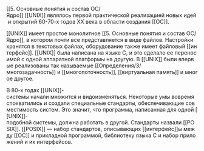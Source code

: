 [[5. Основные понятия и состав ОС/Ядро]] [[UNIX]] являлось первой практической реализацией новых идей и открытий 60-70-х годов XX века в области создания [[ОС]].

[[UNIX]] имеет простое монолитное [[5. Основные понятия и состав ОС/Ядро]], в котором почти все представляется в виде файлов. Настройки хранятся в текстовых файлах, оборудование также имеет файловый [[интерфейс]]. [[UNIX]] была написана на языке C, и это сделало ее переносимой с одной аппаратной платформы на другую. В [[UNIX]] были впервые реализованы так называемые [[Определения/3/многозадачность]] и [[многопоточность]], [[виртуальная память]] и многое другое.

В 80-х годах [[UNIX]]-системы начали множится и видоизменяться. Некоторые умы вовремя спохватились и создали специальные стандарты, обеспечивающие совместимость систем. Это значит, что программа, написанная для одной [[UNIX]]-подобной системы, должна работать в другой. Стандарты назвали [[POSIX]]. [[POSIX]] — набор стандартов, описывающих [[интерфейс]]ы между [[ОС]] и прикладной программой, библиотеку языка C и набор приложений и их интерфейсов. 